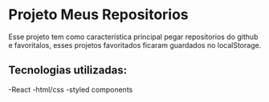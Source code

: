 # Projeto Meus Repositorios

Esse projeto tem como caracteristica principal pegar repositorios do github e favoritalos, esses projetos favoritados ficaram guardados no localStorage.

## Tecnologias utilizadas:

-React
-html/css
-styled components
